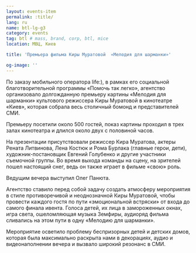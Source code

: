 ```yaml
---
layout: events-item
permalink: :title/
lang: ru
name: btl-lg-g3
category: events
tag: btl # mass, brand, corp, btl, mice
location: МВЦ, Киев

title: 'Премьера фильма Киры Муратовой  «Мелодия для шарманки»'

og-image: ''
---
```


По заказу мобильного оператора life:), в рамках его социальной благотворительной программы  «Помочь так легко», агентство организовало долгожданную премьеру картины «Мелодия для шарманки»  культового режиссера Киры Муратовой  в кинотеатре «Киев», которая собрала весь столичный бомонд и представителей СМИ.
 
Премьеру посетили около 500 гостей, показ картины проходил в трех залах кинотеатра и длился около двух с половиной часов.
 
На презентации присутствовали режиссер Кира Муратова, актеры Рената Литвинова, Лена Костюк и Рома Бурлака (главные герои, дети), художник-постановщик Евгений Голубенко и другие участники съемочной группы. Во время выхода команды на сцену, на зрителей пошел настоящий снег, ведь он также играет в фильме «свою» роль.

Ведущим вечера выступил Олег Панюта.
 
Агентство ставило перед собой задачу создать атмосферу мероприятия в стиле противоречивой и неоднозначной Киры Муратовой, чтобы провести каждого гостя по пути «эмоциональной встряски» от входа до самого финала ивента. Голоса детей, их лица в замороженных окнах, игра света, ошеломляющая музыка Земфиры, аудиоряд фильма сливались на этом пути в одну «Мелодию для шарманки».
 
Мероприятие осветило проблему беспризорных детей и детских домов, которая была максимально раскрыта нами в  декорациях, аудио и видеонаполнении вечера и вызвало широкий резонанс в СМИ.
